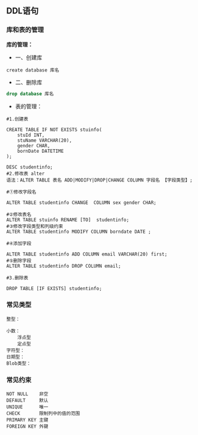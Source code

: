 ## DDL语句

### 库和表的管理


**库的管理：**

- 一、创建库
```mysql
create database 库名
```
- 二、删除库
```sql
drop database 库名
```
- 表的管理：
```mysql
#1.创建表

CREATE TABLE IF NOT EXISTS stuinfo(
	stuId INT,
	stuName VARCHAR(20),
	gender CHAR,
	bornDate DATETIME	
);

DESC studentinfo;
#2.修改表 alter
语法：ALTER TABLE 表名 ADD|MODIFY|DROP|CHANGE COLUMN 字段名 【字段类型】;

#①修改字段名

ALTER TABLE studentinfo CHANGE  COLUMN sex gender CHAR;

#②修改表名
ALTER TABLE stuinfo RENAME [TO]  studentinfo;
#③修改字段类型和列级约束
ALTER TABLE studentinfo MODIFY COLUMN borndate DATE ;

#④添加字段

ALTER TABLE studentinfo ADD COLUMN email VARCHAR(20) first;
#⑤删除字段
ALTER TABLE studentinfo DROP COLUMN email;

#3.删除表

DROP TABLE [IF EXISTS] studentinfo;

```
### 常见类型

	整型：
		
	小数：
		浮点型
		定点型
	字符型：
	日期型：
	Blob类型：



### 常见约束

	NOT NULL	非空
	DEFAULT		默认	
	UNIQUE		唯一
	CHECK		限制列中的值的范围
	PRIMARY KEY	主键
	FOREIGN KEY	外键
